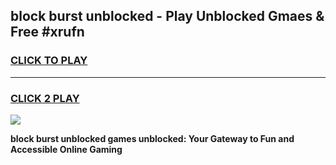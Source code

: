 
## block burst unblocked - Play Unblocked Gmaes & Free #xrufn
<h3>
<a href="https://news.freeplayer.one?title=block_burst_unblocked&ref=26F">CLICK TO PLAY</a></h3>
<hr>

<h3>
<a href="https://news.freeplayer.one?title=block_burst_unblocked&ref=26F">CLICK 2 PLAY</a>
  
</h3>

<a href="https://news.freeplayer.one?title=block_burst_unblocked&ref=26F/"><img src="https://clearcache.store/games.png"></a>


**block burst unblocked games unblocked: Your Gateway to Fun and Accessible Online Gaming**
